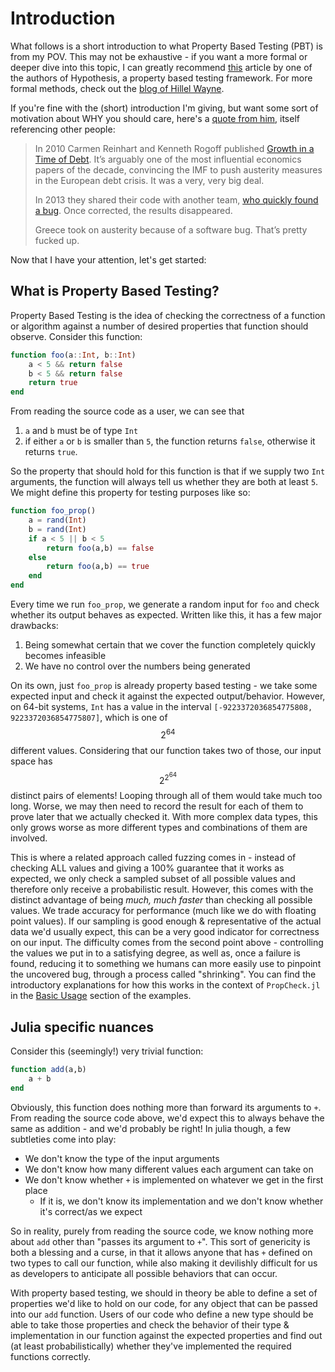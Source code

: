 # Introduction

What follows is a short introduction to what Property Based Testing (PBT) is from my POV. This may not be exhaustive - if you want a more formal
or deeper dive into this topic, I can greatly recommend [this](https://hypothesis.works/articles/what-is-property-based-testing/) article
by one of the authors of Hypothesis, a property based testing framework. For more formal methods, check out the [blog of Hillel Wayne](https://hillelwayne.com/post/).

If you're fine with the (short) introduction I'm giving, but want some sort of motivation about WHY you should care, here's a [quote from him](https://hillelwayne.com/how-do-we-trust-science-code/),
itself referencing other people:

> In 2010 Carmen Reinhart and Kenneth Rogoff published [Growth in a Time of Debt](http://scholar.harvard.edu/files/rogoff/files/growth_in_time_debt_aer.pdf). It’s arguably one of the most influential economics papers of the decade, convincing the IMF to push austerity measures in the European debt crisis. It was a very, very big deal.
>
> In 2013 they shared their code with another team, [who quickly found a bug](http://www.nytimes.com/2013/04/19/opinion/krugman-the-excel-depression.html). Once corrected, the results disappeared.
>
> Greece took on austerity because of a software bug. That’s pretty fucked up.

Now that I have your attention, let's get started:

## What is Property Based Testing?

Property Based Testing is the idea of checking the correctness of a function or algorithm against a number of desired properties that function
should observe. Consider this function:

```julia
function foo(a::Int, b::Int)
    a < 5 && return false
    b < 5 && return false
    return true
end
```

From reading the source code as a user, we can see that

  1) `a` and `b` must be of type `Int`
  2) if either `a` or `b` is smaller than `5`, the function returns `false`, otherwise it returns `true`.

So the property that should hold for this function is that if we supply two `Int` arguments, the function will always tell us whether they
are both at least `5`. We might define this property for testing purposes like so:

```julia
function foo_prop()
    a = rand(Int)
    b = rand(Int)
    if a < 5 || b < 5
        return foo(a,b) == false
    else
        return foo(a,b) == true
    end
end
```

Every time we run `foo_prop`, we generate a random input for `foo` and check whether its output behaves as expected. Written like this, it has
a few major drawbacks:

 1) Being somewhat certain that we cover the function completely quickly becomes infeasible
 2) We have no control over the numbers being generated

On its own, just `foo_prop` is already property based testing - we take some expected input and check it against the expected output/behavior.
However, on 64-bit systems, `Int` has a value in the interval `[-9223372036854775808, 9223372036854775807]`, which is one of $$2^{64}$$ different
values. Considering that our function takes two of those, our input space has $$2^{2^{64}}$$ distinct pairs of elements! Looping through all of them
would take much too long. Worse, we may then need to record the result for each of them to prove later that we actually checked it.
With more complex data types, this only grows worse as more different types and combinations of them are involved.

This is where a related approach called fuzzing comes in - instead of checking ALL values and giving a 100% guarantee that it works as expected,
we only check a sampled subset of all possible values and therefore only receive a probabilistic result. However, this comes with the distinct
advantage of being _much, much faster_ than checking all possible values. We trade accuracy for performance (much like we do with floating point
values). If our sampling is good enough & representative of the actual data we'd usually expect, this can be a very good indicator for
correctness on our input. The difficulty comes from the second point above - controlling the values we put in to a satisfying degree,
as well as, once a failure is found, reducing it to something we humans can more easily use to pinpoint the uncovered bug, through a process
called "shrinking". You can find the introductory explanations for how this works in the context of `PropCheck.jl` in the [Basic Usage](@ref)
section of the examples.

## Julia specific nuances

Consider this (seemingly!) very trivial function:

```julia
function add(a,b)
    a + b
end
```

Obviously, this function does nothing more than forward its arguments to `+`. From reading the source code above, we'd expect this to always
behave the same as addition - and we'd probably be right! In julia though, a few subtleties come into play:

 * We don't know the type of the input arguments
 * We don't know how many different values each argument can take on
 * We don't know whether `+` is implemented on whatever we get in the first place
   * If it is, we don't know its implementation and we don't know whether it's correct/as we expect

So in reality, purely from reading the source code, we know nothing more about `add` other than "passes its argument to `+`". This sort of
genericity is both a blessing and a curse, in that it allows anyone that has `+` defined on two types to call our function, while also making
it devilishly difficult for us as developers to anticipate all possible behaviors that can occur.

With property based testing, we should in theory be able to define a set of properties we'd like to hold on our code, for any object that can be
passed into our `add` function. Users of our code who define a new type should be able to take those properties and check the behavior of
their type & implementation in our function against the expected properties and find out (at least probabilistically) whether they've implemented
the required functions correctly.
